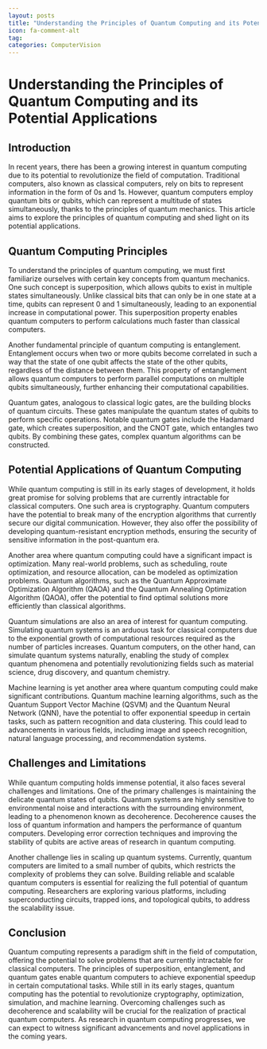 ```yaml
---
layout: posts
title: "Understanding the Principles of Quantum Computing and its Potential Applications"
icon: fa-comment-alt
tag:      
categories: ComputerVision
---
```



# Understanding the Principles of Quantum Computing and its Potential Applications

## Introduction

In recent years, there has been a growing interest in quantum computing due to its potential to revolutionize the field of computation. Traditional computers, also known as classical computers, rely on bits to represent information in the form of 0s and 1s. However, quantum computers employ quantum bits or qubits, which can represent a multitude of states simultaneously, thanks to the principles of quantum mechanics. This article aims to explore the principles of quantum computing and shed light on its potential applications.

## Quantum Computing Principles

To understand the principles of quantum computing, we must first familiarize ourselves with certain key concepts from quantum mechanics. One such concept is superposition, which allows qubits to exist in multiple states simultaneously. Unlike classical bits that can only be in one state at a time, qubits can represent 0 and 1 simultaneously, leading to an exponential increase in computational power. This superposition property enables quantum computers to perform calculations much faster than classical computers.

Another fundamental principle of quantum computing is entanglement. Entanglement occurs when two or more qubits become correlated in such a way that the state of one qubit affects the state of the other qubits, regardless of the distance between them. This property of entanglement allows quantum computers to perform parallel computations on multiple qubits simultaneously, further enhancing their computational capabilities.

Quantum gates, analogous to classical logic gates, are the building blocks of quantum circuits. These gates manipulate the quantum states of qubits to perform specific operations. Notable quantum gates include the Hadamard gate, which creates superposition, and the CNOT gate, which entangles two qubits. By combining these gates, complex quantum algorithms can be constructed.

## Potential Applications of Quantum Computing

While quantum computing is still in its early stages of development, it holds great promise for solving problems that are currently intractable for classical computers. One such area is cryptography. Quantum computers have the potential to break many of the encryption algorithms that currently secure our digital communication. However, they also offer the possibility of developing quantum-resistant encryption methods, ensuring the security of sensitive information in the post-quantum era.

Another area where quantum computing could have a significant impact is optimization. Many real-world problems, such as scheduling, route optimization, and resource allocation, can be modeled as optimization problems. Quantum algorithms, such as the Quantum Approximate Optimization Algorithm (QAOA) and the Quantum Annealing Optimization Algorithm (QAOA), offer the potential to find optimal solutions more efficiently than classical algorithms.

Quantum simulations are also an area of interest for quantum computing. Simulating quantum systems is an arduous task for classical computers due to the exponential growth of computational resources required as the number of particles increases. Quantum computers, on the other hand, can simulate quantum systems naturally, enabling the study of complex quantum phenomena and potentially revolutionizing fields such as material science, drug discovery, and quantum chemistry.

Machine learning is yet another area where quantum computing could make significant contributions. Quantum machine learning algorithms, such as the Quantum Support Vector Machine (QSVM) and the Quantum Neural Network (QNN), have the potential to offer exponential speedup in certain tasks, such as pattern recognition and data clustering. This could lead to advancements in various fields, including image and speech recognition, natural language processing, and recommendation systems.

## Challenges and Limitations

While quantum computing holds immense potential, it also faces several challenges and limitations. One of the primary challenges is maintaining the delicate quantum states of qubits. Quantum systems are highly sensitive to environmental noise and interactions with the surrounding environment, leading to a phenomenon known as decoherence. Decoherence causes the loss of quantum information and hampers the performance of quantum computers. Developing error correction techniques and improving the stability of qubits are active areas of research in quantum computing.

Another challenge lies in scaling up quantum systems. Currently, quantum computers are limited to a small number of qubits, which restricts the complexity of problems they can solve. Building reliable and scalable quantum computers is essential for realizing the full potential of quantum computing. Researchers are exploring various platforms, including superconducting circuits, trapped ions, and topological qubits, to address the scalability issue.

## Conclusion

Quantum computing represents a paradigm shift in the field of computation, offering the potential to solve problems that are currently intractable for classical computers. The principles of superposition, entanglement, and quantum gates enable quantum computers to achieve exponential speedup in certain computational tasks. While still in its early stages, quantum computing has the potential to revolutionize cryptography, optimization, simulation, and machine learning. Overcoming challenges such as decoherence and scalability will be crucial for the realization of practical quantum computers. As research in quantum computing progresses, we can expect to witness significant advancements and novel applications in the coming years.